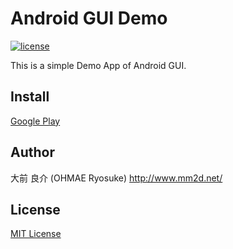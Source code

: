 # Android GUI Demo
[![license](https://img.shields.io/github/license/mashape/apistatus.svg)](./LICENSE)

This is a simple Demo App of Android GUI.

## Install
[Google Play](https://play.google.com/store/apps/details?id=net.mm2d.guidemo)

## Author
大前 良介 (OHMAE Ryosuke)
http://www.mm2d.net/

## License
[MIT License](./LICENSE)
